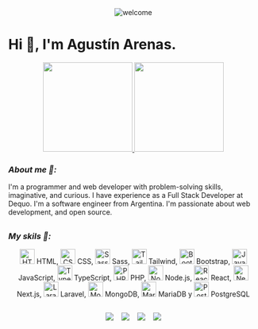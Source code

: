 <div align="center">
  <img alt="welcome" src="https://github.com/ArenasAgustin/agustinarenas/assets/72575052/fcc63584-7e41-4296-8452-3863faac62f3" />
</div>

# Hi 👋, I'm Agustín Arenas.

<div align="center">
  <a href="https://agustinarenas.vercel.app/">
    <img height="180em" src="https://github-readme-stats.vercel.app/api?username=ArenasAgustin&theme=tokyonight&show_icons=true&locale=en&count_private=true" />
    <img height="180em" src="https://github-readme-stats.vercel.app/api/top-langs/?username=ArenasAgustin&theme=tokyonight&show_icons=true&locale=en&layout=compact" />
  </a>
</div>

### _About me 📝:_

I'm a programmer and web developer with problem-solving skills, imaginative, and curious. I have experience as a Full Stack Developer at Dequo.
I'm a software engineer from Argentina. I'm passionate about web development, and open source.

##

### _My skils 👀:_

<div align="center">
  <img margin: "0.5em" max-height: "30" height="auto" width="30" alt="HTML" src="https://cdn.jsdelivr.net/gh/devicons/devicon/icons/html5/html5-original.svg" /> HTML, <img margin: "0.5em" max-height: "30" height="auto" width="30" alt="CSS" src="https://cdn.jsdelivr.net/gh/devicons/devicon/icons/css3/css3-original.svg" /> CSS, <img margin: "0.5em" max-height: "30" height="auto" width="30" alt="Sass" src="https://cdn.jsdelivr.net/gh/devicons/devicon/icons/sass/sass-original.svg" /> Sass, <img margin: "0.5em" max-height: "30" height="auto" width="30" alt="Tailwind" src="https://cdn.jsdelivr.net/gh/devicons/devicon@latest/icons/tailwindcss/tailwindcss-original.svg" /> Tailwind, <img margin: "0.5em" max-height: "30" height="auto" width="30" alt="Bootstrap" src="https://cdn.jsdelivr.net/gh/devicons/devicon@latest/icons/bootstrap/bootstrap-original.svg" /> Bootstrap, <img margin: "0.5em" max-height: "30" height="auto" width="30" alt="JavaScript" src="https://cdn.jsdelivr.net/gh/devicons/devicon/icons/javascript/javascript-original.svg" /> JavaScript, <img margin: "0.5em" max-height: "30" height="auto" width="30" alt="TypeScript" src="https://cdn.jsdelivr.net/gh/devicons/devicon/icons/typescript/typescript-original.svg" /> TypeScript, <img margin: "0.5em" max-height: "30" height="auto" width="30" alt="PHP" src="https://cdn.jsdelivr.net/gh/devicons/devicon@latest/icons/php/php-original.svg" /> PHP, <img margin: "0.5em" max-height: "30" height="auto" width="30" alt="Node.js" src="https://cdn.jsdelivr.net/gh/devicons/devicon/icons/nodejs/nodejs-original.svg" /> Node.js, <img margin: "0.5em" max-height: "30" height="auto" width="30" alt="React" src="https://cdn.jsdelivr.net/gh/devicons/devicon/icons/react/react-original.svg" /> React, <img margin: "0.5em" max-height: "30" height="auto" width="30" alt="Next.js" src="https://cdn.jsdelivr.net/gh/devicons/devicon/icons/nextjs/nextjs-original.svg" /> Next.js, <img margin: "0.5em" max-height: "30" height="auto" width="30" alt="Laravel" src="https://cdn.jsdelivr.net/gh/devicons/devicon@latest/icons/laravel/laravel-original.svg" /> Laravel, <img margin: "0.5em" max-height: "30" height="auto" width="30" alt="MongoDB" src="https://cdn.jsdelivr.net/gh/devicons/devicon/icons/mongodb/mongodb-original.svg" /> MongoDB, <img margin: "0.5em" max-height: "30" height="auto" width="30" alt="MariaDB" src="https://cdn.jsdelivr.net/gh/devicons/devicon@latest/icons/mariadb/mariadb-original.svg" /> MariaDB y <img margin: "0.5em" max-height: "30" height="auto" width="30" alt="PostgresSQL" src="https://cdn.jsdelivr.net/gh/devicons/devicon/icons/postgresql/postgresql-original.svg" /> PostgreSQL
</div>

##

<div align="center"> 
  <a href="https://agustinarenas.vercel.app/" target="_blank"><img src="https://img.shields.io/badge/website-000000?style=for-the-badge&logo=About.me&logoColor=white"></a>
  &nbsp;&nbsp;
 	<a href="https://www.linkedin.com/in/agustin-arenas/" target="_blank"><img src="https://img.shields.io/badge/linkedin-%230077B5.svg?style=for-the-badge&logo=linkedin&logoColor=white"></a>
  &nbsp;&nbsp;
  <a href="mailto:arenasagustin7@gmail.com" target="_blank"><img src="https://img.shields.io/badge/Gmail-D14836?style=for-the-badge&logo=gmail&logoColor=white"></a> 
  &nbsp;&nbsp;
  <a href = "https://github.com/ArenasAgustin"><img src="https://img.shields.io/badge/GitHub-100000?style=for-the-badge&logo=github&logoColor=white"></a>
</div>
